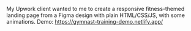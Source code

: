My Upwork client wanted to me to create a responsive fitness-themed landing page from a Figma design with plain HTML/CSS/JS, with some animations.
Demo: https://gymnast-training-demo.netlify.app/